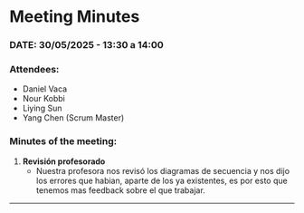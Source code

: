 # Meeting Minutes  

### DATE: 30/05/2025 - 13:30 a 14:00

### Attendees:  
- Daniel Vaca   
- Nour Kobbi  
- Liying Sun  
- Yang Chen  (Scrum Master)


### Minutes of the meeting:  
1. **Revisión profesorado**
   - Nuestra profesora nos revisó los diagramas de secuencia y nos dijo los errores que habian, aparte de los ya existentes, es por esto que tenemos mas feedback sobre el que trabajar.

---
